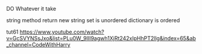 DO Whatever it take

string method return new string 
set is unordered
dictionary is ordered 

tut61
https://www.youtube.com/watch?v=GcSVYNSsJxo&list=PLu0W_9lII9agwh1XjRt242xIpHhPT2llg&index=65&ab_channel=CodeWithHarry